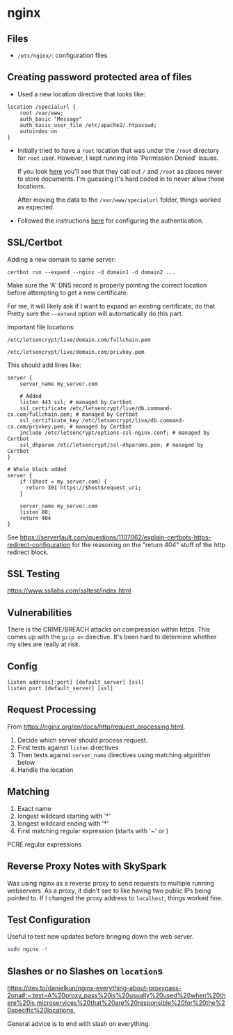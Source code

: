 # nginx

## Files

- `/etc/nginx/`: configuration files

## Creating password protected area of files

- Used a new location directive that looks like:

```nginx
location /specialurl {
    root /var/www;
    auth_basic "Message"
    auth_basic_user_file /etc/apache2/.htpasswd;
    autoindex on
}
```

- Initially tried to have a `root` location that was under the `/root`
  directory for `root` user. However, I kept running into 'Permission
  Denied' issues.

  If you look [here](https://www.nginx.com/resources/wiki/start/topics/tutorials/config_pitfalls/#not-using-standard-document-root-locations)
  you'll see that they call out `/` and `/root` as places never to store
  documents. I'm guessing it's hard coded in to never allow those
  locations.

  After moving the data to the `/var/www/specialurl` folder, things
  worked as expected.

- Followed the instructions [here](https://docs.nginx.com/nginx/admin-guide/security-controls/configuring-http-basic-authentication/)
  for configuring the authentication.


## SSL/Certbot

Adding a new domain to same server:

```
certbot run --expand --nginx -d domain1 -d domain2 ...
```

Make sure the 'A' DNS record is properly pointing the correct location
before attempting to get a new certificate.

For me, it will likely ask if I want to expand an existing certificate,
do that. Pretty sure the `--extend` option will automatically do this
part.

Important file locations:

`/etc/letsencrypt/live/domain.com/fullchain.pem`

`/etc/letsencrypt/live/domain.com/privkey.pem`

This should add lines like:

```
server {
    server_name my_server.com

    # Added
    listen 443 ssl; # managed by Certbot
    ssl_certificate /etc/letsencrypt/live/db.command-cx.com/fullchain.pem; # managed by Certbot
    ssl_certificate_key /etc/letsencrypt/live/db.command-cx.com/privkey.pem; # managed by Certbot
    include /etc/letsencrypt/options-ssl-nginx.conf; # managed by Certbot
    ssl_dhparam /etc/letsencrypt/ssl-dhparams.pem; # managed by Certbot
}

# Whole block added
server {
    if ($host = my_server.com) {
      return 301 https://$host$request_uri;
    }

    server_name my_server.com
    listen 80;
    return 404
}
```

See <https://serverfault.com/questions/1107062/explain-certbots-https-redirect-configuration> for the reasoning on the "return 404" stuff of the http redirect block.

## SSL Testing

https://www.ssllabs.com/ssltest/index.html


## Vulnerabilities

There is the CRIME/BREACH attacks on compression within https.
This comes up with the `gzip on` directive.
It's been hard to determine whether my sites are really at risk.

## Config

```
listen address[:port] [default_server] [ssl]
listen port [default_server] [ssl]
```

## Request Processing

From <https://nginx.org/en/docs/http/request_processing.html>.

1. Decide which server should process request.
  1. First tests against `listen` directives
  2. Then tests against `server_name` directives using matching
     algorithm below
2. Handle the location

## Matching

1. Exact name
2. longest wildcard starting with '\*'
3. longest wildcard ending with '\*'
4. First matching regular expression (starts with '~' or )

PCRE regular expressions


## Reverse Proxy Notes with SkySpark

Was using nginx as a reverse proxy to send requests to multiple running webservers.
As a proxy, it didn't see to like having two public IPs being pointed to.
If I changed the proxy address to `localhost`, things worked fine.

## Test Configuration

Useful to test new updates before bringing down the web server.

```sh
sudo nginx -t
```

## Slashes or no Slashes on `location`s

<https://dev.to/danielkun/nginx-everything-about-proxypass-2ona#:~:text=A%20proxy_pass%20is%20usually%20used%20when%20there%20is,microservices%20that%20are%20responsible%20for%20the%20specific%20locations.>

General advice is to end with slash on everything.
